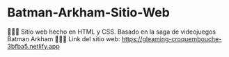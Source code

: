# Batman-Arkham-Sitio-Web
🦇🦇🦇 Sitio web hecho en HTML y CSS. Basado en la saga de videojuegos Batman Arkham 🦇🦇🦇
Link del sitio web: https://gleaming-croquembouche-3bfba5.netlify.app 
